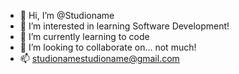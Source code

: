 - 👋 Hi, I’m @Studioname
- 👀 I’m interested in learning Software Development!
- 🌱 I’m currently learning to code
- 💞️ I’m looking to collaborate on... not much!
- 📫 studionamestudioname@gmail.com

<!---
Studioname/Studioname is a ✨ special ✨ repository because its `README.md` (this file) appears on your GitHub profile.
You can click the Preview link to take a look at your changes.
--->
